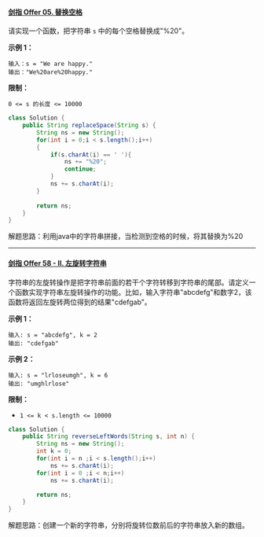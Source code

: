 #### [剑指 Offer 05. 替换空格](https://leetcode.cn/problems/ti-huan-kong-ge-lcof/)

请实现一个函数，把字符串 `s` 中的每个空格替换成"%20"。

**示例 1：**

```
输入：s = "We are happy."
输出："We%20are%20happy."
```

**限制：**

```
0 <= s 的长度 <= 10000
```

```java
class Solution {
    public String replaceSpace(String s) {
        String ns = new String();
        for(int i = 0;i < s.length();i++)
        {
            if(s.charAt(i) == ' '){
                ns += "%20";
                continue;
            }   
            ns += s.charAt(i);
        }
       
        return ns;
    }
}
```

解题思路：利用java中的字符串拼接，当检测到空格的时候，将其替换为%20

___

#### [剑指 Offer 58 - II. 左旋转字符串](https://leetcode.cn/problems/zuo-xuan-zhuan-zi-fu-chuan-lcof/)

字符串的左旋转操作是把字符串前面的若干个字符转移到字符串的尾部。请定义一个函数实现字符串左旋转操作的功能。比如，输入字符串"abcdefg"和数字2，该函数将返回左旋转两位得到的结果"cdefgab"。

**示例 1：**

```
输入: s = "abcdefg", k = 2
输出: "cdefgab"
```

**示例 2：**

```
输入: s = "lrloseumgh", k = 6
输出: "umghlrlose"
```

**限制：**

- `1 <= k < s.length <= 10000`

```JAVA
class Solution {
    public String reverseLeftWords(String s, int n) {
        String ns = new String();
        int k = 0;
        for(int i = n ;i < s.length();i++)
            ns += s.charAt(i);
        for(int i = 0 ;i < n;i++)
            ns += s.charAt(i);

        return ns;
    }
}
```

解题思路：创建一个新的字符串，分别将旋转位数前后的字符串放入新的数组。